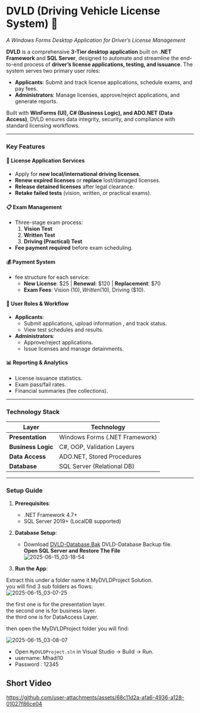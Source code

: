 # **DVLD (Driving Vehicle License System)**   🚗 
*A Windows Forms Desktop Application for Driver’s License Management*  

**DVLD** is a comprehensive **3-Tier desktop application** built on **.NET Framework** and **SQL Server**, designed to automate and streamline the end-to-end process of **driver’s license applications, testing, and issuance**. The system serves two primary user roles:  
- **Applicants**: Submit and track license applications, schedule exams, and pay fees.  
- **Administrators**: Manage licenses, approve/reject applications, and generate reports.  

Built with **WinForms (UI), C# (Business Logic), and ADO.NET (Data Access)**, DVLD ensures data integrity, security, and compliance with standard licensing workflows.  

---

### **Key Features**  

#### 📝 **License Application Services**  
- Apply for **new local/international driving licenses**.  
- **Renew expired licenses** or **replace** lost/damaged licenses.  
- **Release detained licenses** after legal clearance.  
- **Retake failed tests** (vision, written, or practical exams).  

#### 📋 **Exam Management**  
- Three-stage exam process:  
  1. **Vision Test**  
  2. **Written Test**  
  3. **Driving (Practical) Test**  
- **Fee payment required** before exam scheduling.  

#### 💰 **Payment System**  
- fee structure for each service:  
  - **New License**: $25 | **Renewal**: $120 | **Replacement**: $70  
  - **Exam Fees**: Vision ($10), Written ($10), Driving ($10).  

#### 👥 **User Roles & Workflow**  
- **Applicants**:  
  - Submit applications, upload information , and track status.  
  - View test schedules and results.  
- **Administrators**:  
  - Approve/reject applications.  
  - Issue licenses and manage detainments.    

#### 📊 **Reporting & Analytics**  
- License issuance statistics.  
- Exam pass/fail rates.  
- Financial summaries (fee collections).  

---

### **Technology Stack**  
| **Layer**         | **Technology**              |  
|--------------------|-----------------------------|  
| **Presentation**   | Windows Forms (.NET Framework) |  
| **Business Logic** | C#, OOP, Validation Layers  |  
| **Data Access**    | ADO.NET, Stored Procedures  |  
| **Database**       | SQL Server (Relational DB)  |  

---


### **Setup Guide**  
1. **Prerequisites**:  
   - .NET Framework 4.7+  
   - SQL Server 2019+ (LocalDB supported)  
2. **Database Setup**:  
   - Download [DVLD-Database.Bak](https://github.com/Mhadi-1/Driving-Vehicle-License-System/tree/master/MyDVLDPorject/Databasebackup)  DVLD-Database Backup file.  
   **Open SQL Server and Restore The File**      
   ![2025-06-15_03-18-54](https://github.com/user-attachments/assets/79d9e743-8daf-495a-9d0e-ae4dc28f5828)



3. **Run the App**:  
  
Extract this under a folder name it MyDVLDProject Solution.        
you will find 3 sub folders as flows:      
![2025-06-15_03-07-25](https://github.com/user-attachments/assets/98d5eb23-4007-4820-92f9-aa3b3a074444)      


the first one is for the presentation layer.  
the second one is for business layer.  
the third one is for DataAccess Layer.      
   

then open the MyDVLDProject folder you will find:      
         
![2025-06-15_03-08-07](https://github.com/user-attachments/assets/5a5b831f-4bb2-4536-8a16-fcd8320af68f)      

- Open `MyDVLDProject.sln` in Visual Studio → Build → Run.
- username: Mhadi10
- Password : 12345      
      
## Short Video      
      

https://github.com/user-attachments/assets/68c11d2a-afa6-4936-a128-01027f86ce04


  
